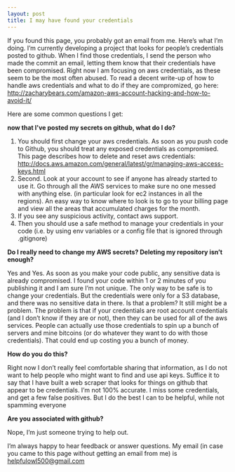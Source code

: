 ```yaml
---
layout: post
title: I may have found your credentials
---
```


If you found this page, you probably got an email from me. Here’s what I’m doing. I’m currently developing a project that looks for people’s credentials posted to github. When I find those credentials, I send the person who made the commit an email, letting them know that their credentials have been compromised. Right now I am focusing on aws credentials, as these seem to be the most often abused. To read a decent write-up of how to handle aws credentials and what to do if they are compromized, go here: http://zacharybears.com/amazon-aws-account-hacking-and-how-to-avoid-it/

Here are some common questions I get:

**now that I've posted my secrets on github, what do I do?**

1. You should first change your aws credentials. As soon as you push code to Github, you should treat any exposed credentials as compromised. This page describes how to delete and reset aws credentials: http://docs.aws.amazon.com/general/latest/gr/managing-aws-access-keys.html
2. Second. Look at your account to see if anyone has already started to use it. Go through all the AWS services to make sure no one messed with anything else. (in particular look for ec2 instances in all the regions). An easy way to know where to look is to go to your billing page and view all the areas that accumulated charges for the month.
3. If you see any suspicious activity, contact aws support.
4. Then you should use a safe method to manage your credentials in your code (i.e. by using env variables or a config file that is ignored through .gitignore)

**Do I really need to change my AWS secrets? Deleting my repository isn’t enough?**

Yes and Yes. As soon as you make your code public, any sensitive data is already compromised. I found your code within 1 or 2 minutes of you publishing it and I am sure I’m not unique. The only way to be safe is to change your credentials.
But the credentials were only for a S3 database, and there was no sensitive data in there. Is that a problem?
It still might be a problem. The problem is that if your credentials are root account credentials (and I don’t know if they are or not), then they can be used for all of the aws services. People can actually use those credentials to spin up a bunch of servers and mine bitcoins (or do whatever they want to do with those credentials). That could end up costing you a bunch of money.

**How do you do this?**

Right now I don’t really feel comfortable sharing that information, as I do not want to help people who might want to find and use api keys. Suffice it to say that I have built a web scraper that looks for things on github that appear to be credentials. I’m not 100% accurate. I miss some credentials, and get a few false positives. But I do the best I can to be helpful, while not spamming everyone

**Are you associated with github?**

Nope, I’m just someone trying to help out.

I’m always happy to hear feedback or answer questions. My email (in case you came to this page without getting an email from me) is helpfulowl500@gmail.com

